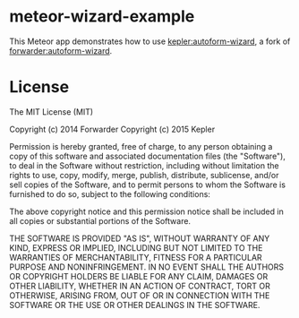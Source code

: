 meteor-wizard-example
=====================

This Meteor app demonstrates how to use [kepler:autoform-wizard](https://github.com/kepler/meteor-autoform-wizard), a fork of [forwarder:autoform-wizard](https://github.com/forwarder/meteor-wizard).

# License

The MIT License (MIT)

Copyright (c) 2014 Forwarder
Copyright (c) 2015 Kepler

Permission is hereby granted, free of charge, to any person obtaining a copy
of this software and associated documentation files (the "Software"), to deal
in the Software without restriction, including without limitation the rights
to use, copy, modify, merge, publish, distribute, sublicense, and/or sell
copies of the Software, and to permit persons to whom the Software is
furnished to do so, subject to the following conditions:

The above copyright notice and this permission notice shall be included in all
copies or substantial portions of the Software.

THE SOFTWARE IS PROVIDED "AS IS", WITHOUT WARRANTY OF ANY KIND, EXPRESS OR
IMPLIED, INCLUDING BUT NOT LIMITED TO THE WARRANTIES OF MERCHANTABILITY,
FITNESS FOR A PARTICULAR PURPOSE AND NONINFRINGEMENT. IN NO EVENT SHALL THE
AUTHORS OR COPYRIGHT HOLDERS BE LIABLE FOR ANY CLAIM, DAMAGES OR OTHER
LIABILITY, WHETHER IN AN ACTION OF CONTRACT, TORT OR OTHERWISE, ARISING FROM,
OUT OF OR IN CONNECTION WITH THE SOFTWARE OR THE USE OR OTHER DEALINGS IN THE
SOFTWARE.
